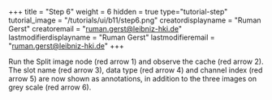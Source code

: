 +++
title = "Step 6"
weight = 6
hidden = true
type="tutorial-step"
tutorial_image = "/tutorials/ui/b11/step6.png"
creatordisplayname = "Ruman Gerst"
creatoremail = "ruman.gerst@leibniz-hki.de"
lastmodifierdisplayname = "Ruman Gerst"
lastmodifieremail = "ruman.gerst@leibniz-hki.de"
+++

Run the Split image node (red arrow 1) and observe the cache (red arrow 2). The slot name (red arrow 3), data type (red arrow 4) and channel index (red arrow 5) are now shown as annotations, in addition to the three images on grey scale (red arrow 6).